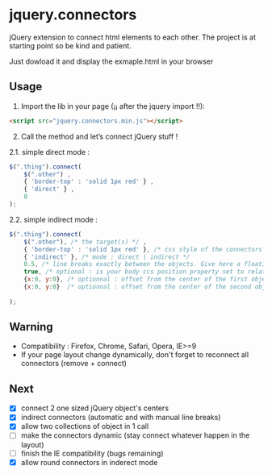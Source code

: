 jquery.connectors
=================

jQuery extension to connect html elements to each other.
The project is at starting point so be kind and patient.

Just dowload it and display the exmaple.html in your browser

Usage
-----

1. Import the lib in your page (¡¡ after the jquery import !!):

```html
<script src="jquery.connectors.min.js"></script>
```
2. Call the method and let’s connect jQuery stuff !

2.1. simple direct mode :

```javascript 
$(".thing").connect(
    $(".other") ,
    { 'border-top' : 'solid 1px red' } ,
    { 'direct' } ,
    0
);
```

2.2. simple indirect mode :

```javascript 
$(".thing").connect(
    $(".other"), /* the target(s) */ ,
    { 'border-top' : 'solid 1px red' }, /* css style of the connectors */
    { 'indirect' }, /* mode : direct | indirect */
    0.5, /* line breaks exactly between the objects. Give here a floating number between 0 and 1, it’s the ratio of distance where lines break.*/
    true, /* optional : is your body ccs position property set to relative | absolute */
    {x:0, y:0}, /* optionnal : offset from the center of the first object */
    {x:0, y:0}  /* optionnal : offset from the center of the second object */
    
);
```

Warning
-------
 - Compatibility : Firefox, Chrome, Safari, Opera, IE>=9
 - If your page layout change dynamically, don't forget to reconnect all connectors (remove + connect)

Next
----
 - [x] connect 2 one sized jQuery object's centers
 - [x] indirect connectors (automatic and with manual line breaks)
 - [x] allow two collections of object in 1 call
 - [ ] make the connectors dynamic (stay connect whatever happen in the layout)
 - [ ] finish the IE compatibility (bugs remaining)
 - [x] allow round connectors in inderect mode
